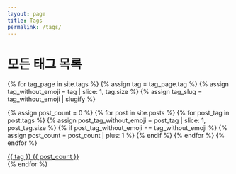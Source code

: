 ```yaml
---
layout: page
title: Tags
permalink: /tags/
---
```


# 모든 태그 목록

<div class="row">
{% for tag_page in site.tags %}
  {% assign tag = tag_page.tag %}
  {% assign tag_without_emoji = tag | slice: 1, tag.size %}
  {% assign tag_slug = tag_without_emoji | slugify %}
  
  {% assign post_count = 0 %}
  {% for post in site.posts %}
    {% for post_tag in post.tags %}
      {% assign post_tag_without_emoji = post_tag | slice: 1, post_tag.size %}
      {% if post_tag_without_emoji == tag_without_emoji %}
        {% assign post_count = post_count | plus: 1 %}
      {% endif %}
    {% endfor %}
  {% endfor %}
  
  <div class="col-md-3 mb-3">
    <a href="{{ site.baseurl }}/tags/{{ tag_slug }}/" class="tag-link">
      <div class="card">
        <div class="card-body text-center">
          <span class="badge badge-primary">{{ tag }}</span>
          <span class="badge badge-secondary">{{ post_count }}</span>
        </div>
      </div>
    </a>
  </div>
{% endfor %}
</div>